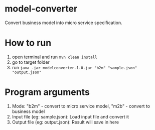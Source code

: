 # model-converter
Convert business model into micro service specification.

# How to run
1. open terminal and run `mvn clean install`
2. go to target folder
3. run `java -jar modelconverter-1.0.jar "b2m" "sample.json" "output.json"`

# Program arguments
1. Mode: "b2m" - convert to micro service model, "m2b" - convert to business model
2. Input file (eg: sample.json): Load input file and convert it
3. Output file (eg: output.json): Result will save in here 

